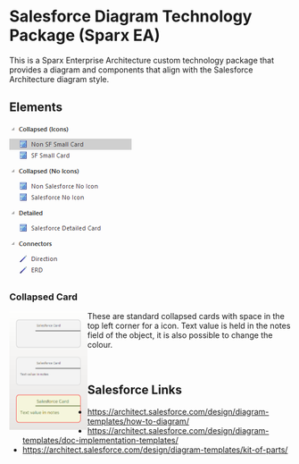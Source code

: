 # Salesforce Diagram Technology Package (Sparx EA)
This is a Sparx Enterprise Architecture custom technology package that provides a diagram and components that align with the Salesforce Architecture diagram style.

## Elements
 ![Toolbox Items](/md-images/toolbox.png)

### Collapsed Card
<img src="/md-images/CollapsedCardSF.png" width="140" align="left"/>

These are standard collapsed cards with space in the top left corner for a icon.  Text value is held in the notes field of the object, it is also possible to change the colour.

&nbsp;&nbsp;&nbsp;&nbsp;&nbsp;&nbsp;&nbsp;&nbsp;&nbsp;&nbsp;&nbsp;&nbsp;&nbsp;&nbsp;&nbsp;
## Salesforce Links
* https://architect.salesforce.com/design/diagram-templates/how-to-diagram/
* https://architect.salesforce.com/design/diagram-templates/doc-implementation-templates/
* https://architect.salesforce.com/design/diagram-templates/kit-of-parts/


 
